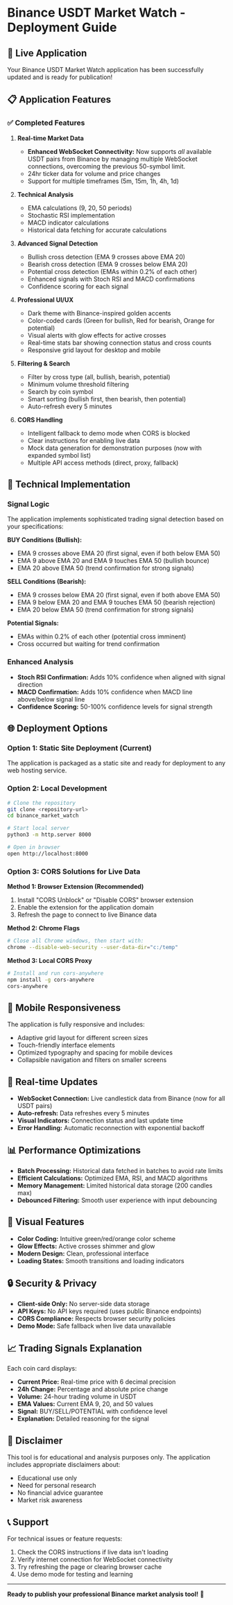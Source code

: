 # Binance USDT Market Watch - Deployment Guide

## 🚀 Live Application

Your Binance USDT Market Watch application has been successfully updated and is ready for publication!

## 📋 Application Features

### ✅ Completed Features

1. **Real-time Market Data**
   - **Enhanced WebSocket Connectivity:** Now supports *all* available USDT pairs from Binance by managing multiple WebSocket connections, overcoming the previous 50-symbol limit.
   - 24hr ticker data for volume and price changes
   - Support for multiple timeframes (5m, 15m, 1h, 4h, 1d)

2. **Technical Analysis**
   - EMA calculations (9, 20, 50 periods)
   - Stochastic RSI implementation
   - MACD indicator calculations
   - Historical data fetching for accurate calculations

3. **Advanced Signal Detection**
   - Bullish cross detection (EMA 9 crosses above EMA 20)
   - Bearish cross detection (EMA 9 crosses below EMA 20)
   - Potential cross detection (EMAs within 0.2% of each other)
   - Enhanced signals with Stoch RSI and MACD confirmations
   - Confidence scoring for each signal

4. **Professional UI/UX**
   - Dark theme with Binance-inspired golden accents
   - Color-coded cards (Green for bullish, Red for bearish, Orange for potential)
   - Visual alerts with glow effects for active crosses
   - Real-time stats bar showing connection status and cross counts
   - Responsive grid layout for desktop and mobile

5. **Filtering & Search**
   - Filter by cross type (all, bullish, bearish, potential)
   - Minimum volume threshold filtering
   - Search by coin symbol
   - Smart sorting (bullish first, then bearish, then potential)
   - Auto-refresh every 5 minutes

6. **CORS Handling**
   - Intelligent fallback to demo mode when CORS is blocked
   - Clear instructions for enabling live data
   - Mock data generation for demonstration purposes (now with expanded symbol list)
   - Multiple API access methods (direct, proxy, fallback)

## 🔧 Technical Implementation

### Signal Logic
The application implements sophisticated trading signal detection based on your specifications:

**BUY Conditions (Bullish):**
- EMA 9 crosses above EMA 20 (first signal, even if both below EMA 50)
- EMA 9 above EMA 20 and EMA 9 touches EMA 50 (bullish bounce)
- EMA 20 above EMA 50 (trend confirmation for strong signals)

**SELL Conditions (Bearish):**
- EMA 9 crosses below EMA 20 (first signal, even if both above EMA 50)
- EMA 9 below EMA 20 and EMA 9 touches EMA 50 (bearish rejection)
- EMA 20 below EMA 50 (trend confirmation for strong signals)

**Potential Signals:**
- EMAs within 0.2% of each other (potential cross imminent)
- Cross occurred but waiting for trend confirmation

### Enhanced Analysis
- **Stoch RSI Confirmation:** Adds 10% confidence when aligned with signal direction
- **MACD Confirmation:** Adds 10% confidence when MACD line above/below signal line
- **Confidence Scoring:** 50-100% confidence levels for signal strength

## 🌐 Deployment Options

### Option 1: Static Site Deployment (Current)
The application is packaged as a static site and ready for deployment to any web hosting service.

### Option 2: Local Development
```bash
# Clone the repository
git clone <repository-url>
cd binance_market_watch

# Start local server
python3 -m http.server 8000

# Open in browser
open http://localhost:8000
```

### Option 3: CORS Solutions for Live Data

**Method 1: Browser Extension (Recommended)**
1. Install "CORS Unblock" or "Disable CORS" browser extension
2. Enable the extension for the application domain
3. Refresh the page to connect to live Binance data

**Method 2: Chrome Flags**
```bash
# Close all Chrome windows, then start with:
chrome --disable-web-security --user-data-dir="c:/temp"
```

**Method 3: Local CORS Proxy**
```bash
# Install and run cors-anywhere
npm install -g cors-anywhere
cors-anywhere
```

## 📱 Mobile Responsiveness

The application is fully responsive and includes:
- Adaptive grid layout for different screen sizes
- Touch-friendly interface elements
- Optimized typography and spacing for mobile devices
- Collapsible navigation and filters on smaller screens

## 🔄 Real-time Updates

- **WebSocket Connection:** Live candlestick data from Binance (now for all USDT pairs)
- **Auto-refresh:** Data refreshes every 5 minutes
- **Visual Indicators:** Connection status and last update time
- **Error Handling:** Automatic reconnection with exponential backoff

## 📊 Performance Optimizations

- **Batch Processing:** Historical data fetched in batches to avoid rate limits
- **Efficient Calculations:** Optimized EMA, RSI, and MACD algorithms
- **Memory Management:** Limited historical data storage (200 candles max)
- **Debounced Filtering:** Smooth user experience with input debouncing

## 🎨 Visual Features

- **Color Coding:** Intuitive green/red/orange color scheme
- **Glow Effects:** Active crosses shimmer and glow
- **Modern Design:** Clean, professional interface
- **Loading States:** Smooth transitions and loading indicators

## 🔒 Security & Privacy

- **Client-side Only:** No server-side data storage
- **API Keys:** No API keys required (uses public Binance endpoints)
- **CORS Compliance:** Respects browser security policies
- **Demo Mode:** Safe fallback when live data unavailable

## 📈 Trading Signals Explanation

Each coin card displays:
- **Current Price:** Real-time price with 6 decimal precision
- **24h Change:** Percentage and absolute price change
- **Volume:** 24-hour trading volume in USDT
- **EMA Values:** Current EMA 9, 20, and 50 values
- **Signal:** BUY/SELL/POTENTIAL with confidence level
- **Explanation:** Detailed reasoning for the signal

## 🚨 Disclaimer

This tool is for educational and analysis purposes only. The application includes appropriate disclaimers about:
- Educational use only
- Need for personal research
- No financial advice guarantee
- Market risk awareness

## 📞 Support

For technical issues or feature requests:
1. Check the CORS instructions if live data isn't loading
2. Verify internet connection for WebSocket connectivity
3. Try refreshing the page or clearing browser cache
4. Use demo mode for testing and learning

---

**Ready to publish your professional Binance market analysis tool!** 🎉

